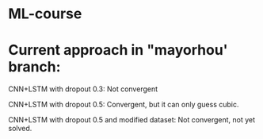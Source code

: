 # ML-course

# Current approach in "mayorhou' branch: 

CNN+LSTM with dropout 0.3: Not convergent

CNN+LSTM with dropout 0.5: Convergent, but it can only guess cubic.

CNN+LSTM with dropout 0.5 and modified dataset: Not convergent, not yet solved. 
